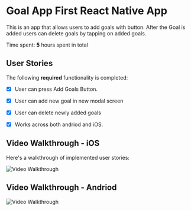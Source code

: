 # Goal App First React Native App

This is an app that allows users to add goals with button. After the Goal is added users can delete goals by tapping on added goals. 

Time spent: **5** hours spent in total

## User Stories

The following **required** functionality is completed:

- [x] User can press Add Goals Button.
- [x] User can add new goal in new modal screen
- [x] User can delete newly added goals 
- [x] Works across both andriod and iOS. 


## Video Walkthrough - iOS

Here's a walkthrough of implemented user stories:

<img src='http://g.recordit.co/iq2ag2Y3bT.gif' title='Video Walkthrough' width='' alt='Video Walkthrough' />

## Video Walkthrough - Andriod

<img src='http://g.recordit.co/kOjsIYFNKn.gif' title='Video Walkthrough' width='' alt='Video Walkthrough' />

